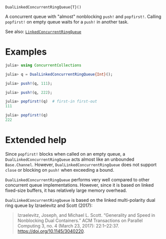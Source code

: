     DualLinkedConcurrentRingQueue{T}()

A concurrent queue with "almost" nonblocking `push!` and `popfirst!`.  Calling
`popfirst!` on empty queue waits for a `push!` in another task.

See also: [`LinkedConcurrentRingQueue`](@ref)

# Examples
```julia
julia> using ConcurrentCollections

julia> q = DualLinkedConcurrentRingQueue{Int}();

julia> push!(q, 111);

julia> push!(q, 222);

julia> popfirst!(q)  # first-in first-out
111

julia> popfirst!(q)
222
```

# Extended help

Since `popfirst!` blocks when called on an empty queue, a
`DualLinkedConcurrentRingQueue` acts almost like an unbounded `Base.Channel`.
However, `DualLinkedConcurrentRingQueue` does not support `close` or blocking on
`push!` when exceeding a bound.

`DualLinkedConcurrentRingQueue` performs very well compared to other concurrent
queue implementations. However, since it is based on linked fixed-size buffers,
it has relatively large memory overhead.

`DualLinkedConcurrentRingQueue` is based on the linked multi-polarity dual ring
queue by Izraelevitz and Scott (2017):

> Izraelevitz, Joseph, and Michael L. Scott. “Generality and Speed in
> Nonblocking Dual Containers.” ACM Transactions on Parallel Computing 3, no. 4
> (March 23, 2017): 22:1–22:37. <https://doi.org/10.1145/3040220>.
